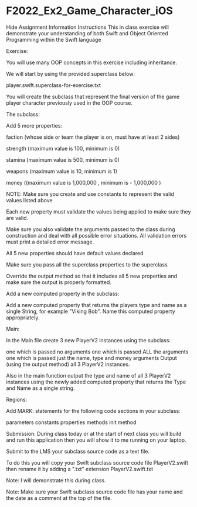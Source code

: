 # F2022_Ex2_Game_Character_iOS


Hide Assignment Information
Instructions
This in class exercise will demonstrate your understanding of both Swift and Object Oriented Programming within the Swift language

Exercise:

You will use many OOP concepts in this exercise including inheritance.

We will start by using the provided superclass below:

player.swift.superclass-for-exercise.txt

You will create the subclass that represent the final version of the game player character previously used in the OOP course.

The subclass:

Add 5 more properties:

faction (whose side or team the player is on, must have at least 2 sides)

strength (maximum value is 100, minimum is 0)

stamina (maximum value is 500, minimum is 0)

weapons (maximum value is 10, minimum is 1)

money ((maximum value is 1,000,000 , minimum is - 1,000,000 )

NOTE: Make sure you create and use constants to represent the valid values listed above 

 

Each new property must validate the values being applied to make sure they are valid.

Make sure you also validate the arguments passed to the class during construction and deal with all possible error situations. All validation errors must print a detailed error message. 



 

All 5 new properties should have default values declared

Make sure you pass all the superclass properties to the superclass 

 

Override the output method so that it includes all 5 new properties and make sure the output is properly formatted.

 

Add a new computed property in the subclass:

Add a new computed property that returns the players type and name as a single String, for example "Viking Bob". Name this computed property appropriately.

 

Main:

In the Main file create 3 new PlayerV2 instances using the subclass:

one which is passed no arguments
one which is passed ALL the arguments
one which is passed just the name, type and money arguments
Output (using the output method) all 3 PlayerV2 instances.

Also in the main function output the type and name of all 3 PlayerV2 instances using the newly added computed property that returns the Type and Name as a single string.

 

Regions:

Add MARK: statements for the following code sections in your subclass:

parameters
constants
properties
methods
init method
 

Submission:
During class today or at the start of next class you will build and run this application then you will show it to me running on your laptop.

Submit to the LMS your subclass source code as a text file.

To do this you will copy your Swift subclass source code file PlayerV2.swift then rename it by adding a ".txt" extension PlayerV2.swift.txt 

Note: I will demonstrate this during class.

Note: Make sure your Swift subclass source code file has your name and the date as a comment at the top of the file.


